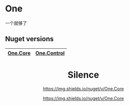 # One
一个就够了
## Nuget versions

| [One.Core](https://www.nuget.org/packages/One.Core/)  | [One.Control](https://www.nuget.org/packages/One.Control/) 
| ------------- | ------------- 

<div align="center">



# Silence
https://img.shields.io/nuget/v/One.Core

https://img.shields.io/nuget/v/One.Core
</div>
